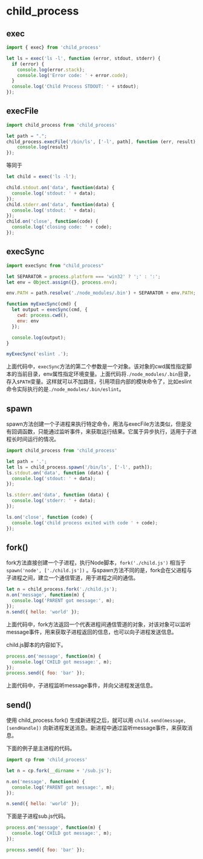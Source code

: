 # child_process

## exec

```js
import { exec} from 'child_process'

let ls = exec('ls -l', function (error, stdout, stderr) {
  if (error) {
    console.log(error.stack);
    console.log('Error code: ' + error.code);
  }
  console.log('Child Process STDOUT: ' + stdout);
});
```

## execFile

```js
import child_process from 'child_process'

let path = ".";
child_process.execFile('/bin/ls', ['-l', path], function (err, result) {
    console.log(result)
});
```

等同于

```js
let child = exec('ls -l');

child.stdout.on('data', function(data) {
  console.log('stdout: ' + data);
});
child.stderr.on('data', function(data) {
  console.log('stdout: ' + data);
});
child.on('close', function(code) {
  console.log('closing code: ' + code);
});
```

## execSync

```js
import execSync from "child_process" 

let SEPARATOR = process.platform === 'win32' ? ';' : ':';
let env = Object.assign({}, process.env);

env.PATH = path.resolve('./node_modules/.bin') + SEPARATOR + env.PATH;

function myExecSync(cmd) {
  let output = execSync(cmd, {
    cwd: process.cwd(),
    env: env
  });

  console.log(output);
}

myExecSync('eslint .');
```

上面代码中，`execSync`方法的第二个参数是一个对象。该对象的cwd属性指定脚本的当前目录，env属性指定环境变量。上面代码将`./node_modules/.bin`目录，存入`$PATH`变量。这样就可以不加路径，引用项目内部的模块命令了，比如eslint命令实际执行的是`./node_modules/.bin/eslint`。

## spawn

spawn方法创建一个子进程来执行特定命令，用法与execFile方法类似，但是没有回调函数，只能通过监听事件，来获取运行结果。它属于异步执行，适用于子进程长时间运行的情况。

```js
import child_process from 'child_process'

let path = '.';
let ls = child_process.spawn('/bin/ls', ['-l', path]);
ls.stdout.on('data', function (data) {
  console.log('stdout: ' + data);
});

ls.stderr.on('data', function (data) {
  console.log('stderr: ' + data);
});

ls.on('close', function (code) {
  console.log('child process exited with code ' + code);
});
```

## fork()

fork方法直接创建一个子进程，执行Node脚本，`fork('./child.js')` 相当于 `spawn('node', ['./child.js'])` 。与spawn方法不同的是，fork会在父进程与子进程之间，建立一个通信管道，用于进程之间的通信。

```js
let n = child_process.fork('./child.js');
n.on('message', function(m) {
  console.log('PARENT got message:', m);
});
n.send({ hello: 'world' });
```

上面代码中，fork方法返回一个代表进程间通信管道的对象，对该对象可以监听message事件，用来获取子进程返回的信息，也可以向子进程发送信息。

child.js脚本的内容如下。

```js
process.on('message', function(m) {
  console.log('CHILD got message:', m);
});
process.send({ foo: 'bar' });
```

上面代码中，子进程监听message事件，并向父进程发送信息。

## send()

使用 child_process.fork() 生成新进程之后，就可以用 `child.send(message, [sendHandle])` 向新进程发送消息。新进程中通过监听message事件，来获取消息。

下面的例子是主进程的代码。

```js
import cp from 'child_process'

let n = cp.fork(__dirname + '/sub.js');

n.on('message', function(m) {
  console.log('PARENT got message:', m);
});

n.send({ hello: 'world' });
```

下面是子进程sub.js代码。

```js
process.on('message', function(m) {
  console.log('CHILD got message:', m);
});

process.send({ foo: 'bar' });
```
